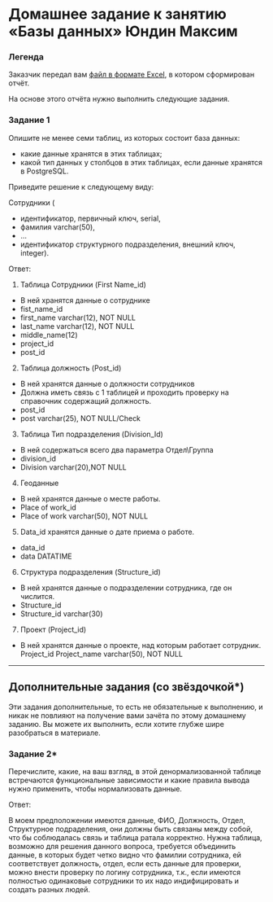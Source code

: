 # Домашнее задание к занятию «Базы данных» Юндин Максим


### Легенда

Заказчик передал вам [файл в формате Excel](https://github.com/netology-code/sdb-homeworks/blob/main/resources/hw-12-1.xlsx), в котором сформирован отчёт. 

На основе этого отчёта нужно выполнить следующие задания.

### Задание 1

Опишите не менее семи таблиц, из которых состоит база данных:

- какие данные хранятся в этих таблицах;
- какой тип данных у столбцов в этих таблицах, если данные хранятся в PostgreSQL.

Приведите решение к следующему виду:

Сотрудники (

- идентификатор, первичный ключ, serial,
- фамилия varchar(50),
- ...
- идентификатор структурного подразделения, внешний ключ, integer).

Ответ: 
1. Таблица Сотрудники (First Name_id)
- В ней хранятся данные о сотруднике
- fist_name_id 
- first_name varchar(12), NOT NULL
- last_name varchar(12), NOT NULL
- middle_name(12)
- project_id 
- post_id

2. Таблица должность (Post_id)
- В ней хранятся данные о должности сотрудников
- Должна иметь связь с 1 таблицей и проходить проверку на справочник содержащий должность. 
- post_id
- post varchar(25), NOT NULL/Check

3. Таблица Тип подразделения (Division_Id) 
- В ней содержаться всего два параметра Отдел\Группа
- division_id 
- Division varchar(20),NOT NULL

4. Геоданные
- В ней хранятся данные о месте работы.
- Place of work_id
- Place of work varchar(50), NOT NULL

5. Data_id хранятся данные о дате приема о работе. 
- data_id
- data DATATIME

6. Структура подразделения (Structure_id)
- В ней хранятся данные о подразделении сотрудника, где он числится. 
- Structure_id 
- Structure_id varchar(30)

7. Проект (Project_id)
- В ней хранятся данные о проекте, над которым работает сотрудник. 
Project_id 
Project_name varchar(50), NOT NULL


---

## Дополнительные задания (со звёздочкой*)
Эти задания дополнительные, то есть не обязательные к выполнению, и никак не повлияют на получение вами зачёта по этому домашнему заданию. Вы можете их выполнить, если хотите глубже шире разобраться в материале.


### Задание 2*

Перечислите, какие, на ваш взгляд, в этой денормализованной таблице встречаются функциональные зависимости и какие правила вывода нужно применить, чтобы нормализовать данные.

Ответ: 

В моем предположении имеются данные, ФИО, Должность, Отдел, Структурное подраделения, они должны быть связаны между собой, что бы соблюдалась связь и таблица ратала корректно. 
Нужна таблица, возможно для решения данного вопроса, требуется объединить данные, в которых будет четко видно что фамилии сотрудника, ей соответствует должность, отдел, если есть данные для проверки, можно внести проверку по логину сотрудника, т.к., если имеются полностью одинаковые сотрудники то их надо индифицировать и создать разных людей. 
